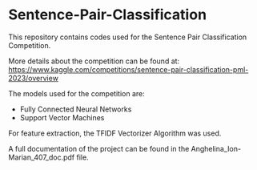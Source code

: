 # Sentence-Pair-Classification

This repository contains codes used for the Sentence Pair Classification Competition.

More details about the competition can be found at: https://www.kaggle.com/competitions/sentence-pair-classification-pml-2023/overview

The models used for the competition are:

+ Fully Connected Neural Networks
+ Support Vector Machines

For feature extraction, the TFIDF Vectorizer Algorithm was used.

A full documentation of the project can be found in the Anghelina_Ion-Marian_407_doc.pdf file.

